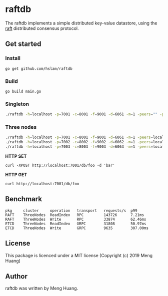# raftdb
The raftdb implements a simple distributed key-value datastore, using the [raft](https://github.com/hslam/raft  "raft") distributed consensus protocol.

## Get started

### Install
```
go get github.com/hslam/raftdb
```

### Build
```
go build main.go
```

### Singleton
```sh
./raftdb -h=localhost -p=7001 -c=8001 -f=9001 -d=6061 -m=1 -peers="" -path=./raftdb.1
```
### Three nodes
```sh
./raftdb -h=localhost -p=7001 -c=8001 -f=9001 -d=6061 -m=1 -peers=localhost:9001,localhost:9002,localhost:9003 -path=./raftdb.1
./raftdb -h=localhost -p=7002 -c=8002 -f=9002 -d=6062 -m=1 -peers=localhost:9001,localhost:9002,localhost:9003 -path=./raftdb.2
./raftdb -h=localhost -p=7003 -c=8003 -f=9003 -d=6063 -m=1 -peers=localhost:9001,localhost:9002,localhost:9003 -path=./raftdb.3
```
**HTTP SET**
```
curl -XPOST http://localhost:7001/db/foo -d 'bar'
```
**HTTP GET**
```
curl http://localhost:7001/db/foo
```

## Benchmark
```
pkg     cluster     operation   transport   requests/s  p99
RAFT    ThreeNodes  ReadIndex   RPC         143726      7.21ms
RAFT    ThreeNodes  Write       RPC         33874       62.46ms
ETCD    ThreeNodes  ReadIndex   GRPC        31808       50.97ms
ETCD    ThreeNodes  Write       GRPC        9635        307.00ms
```

## License
This package is licenced under a MIT license (Copyright (c) 2019 Meng Huang)

## Author
raftdb was written by Meng Huang.